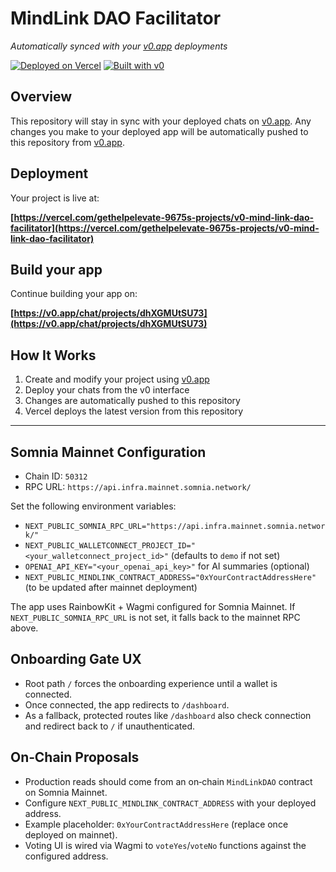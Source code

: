 # MindLink DAO Facilitator

*Automatically synced with your [v0.app](https://v0.app) deployments*

[![Deployed on Vercel](https://img.shields.io/badge/Deployed%20on-Vercel-black?style=for-the-badge&logo=vercel)](https://vercel.com/gethelpelevate-9675s-projects/v0-mind-link-dao-facilitator)
[![Built with v0](https://img.shields.io/badge/Built%20with-v0.app-black?style=for-the-badge)](https://v0.app/chat/projects/dhXGMUtSU73)

## Overview

This repository will stay in sync with your deployed chats on [v0.app](https://v0.app).
Any changes you make to your deployed app will be automatically pushed to this repository from [v0.app](https://v0.app).

## Deployment

Your project is live at:

**[https://vercel.com/gethelpelevate-9675s-projects/v0-mind-link-dao-facilitator](https://vercel.com/gethelpelevate-9675s-projects/v0-mind-link-dao-facilitator)**

## Build your app

Continue building your app on:

**[https://v0.app/chat/projects/dhXGMUtSU73](https://v0.app/chat/projects/dhXGMUtSU73)**

## How It Works

1. Create and modify your project using [v0.app](https://v0.app)
2. Deploy your chats from the v0 interface
3. Changes are automatically pushed to this repository
4. Vercel deploys the latest version from this repository

---

## Somnia Mainnet Configuration

- Chain ID: `50312`
- RPC URL: `https://api.infra.mainnet.somnia.network/`

Set the following environment variables:

- `NEXT_PUBLIC_SOMNIA_RPC_URL="https://api.infra.mainnet.somnia.network/"`
- `NEXT_PUBLIC_WALLETCONNECT_PROJECT_ID="<your_walletconnect_project_id>"` (defaults to `demo` if not set)
- `OPENAI_API_KEY="<your_openai_api_key>"` for AI summaries (optional)
- `NEXT_PUBLIC_MINDLINK_CONTRACT_ADDRESS="0xYourContractAddressHere"` (to be updated after mainnet deployment)

The app uses RainbowKit + Wagmi configured for Somnia Mainnet. If `NEXT_PUBLIC_SOMNIA_RPC_URL` is not set, it falls back to the mainnet RPC above.

## Onboarding Gate UX

- Root path `/` forces the onboarding experience until a wallet is connected.
- Once connected, the app redirects to `/dashboard`.
- As a fallback, protected routes like `/dashboard` also check connection and redirect back to `/` if unauthenticated.

## On‑Chain Proposals

- Production reads should come from an on‑chain `MindLinkDAO` contract on Somnia Mainnet.
- Configure `NEXT_PUBLIC_MINDLINK_CONTRACT_ADDRESS` with your deployed address.
- Example placeholder: `0xYourContractAddressHere` (replace once deployed on mainnet).
- Voting UI is wired via Wagmi to `voteYes`/`voteNo` functions against the configured address.